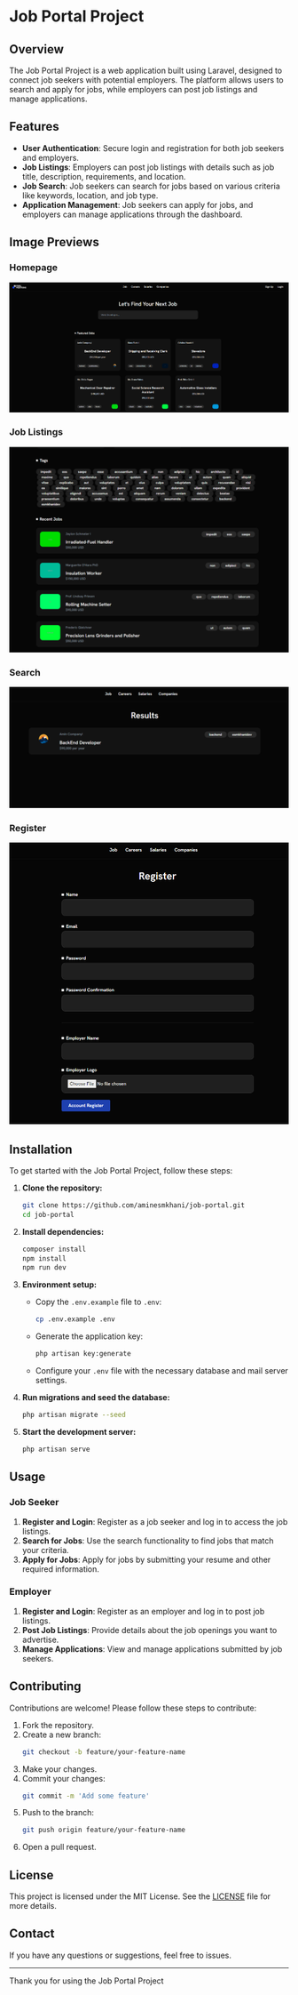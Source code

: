 # Job Portal Project

## Overview

The Job Portal Project is a web application built using Laravel, designed to connect job seekers with potential employers. The platform allows users to search and apply for jobs, while employers can post job listings and manage applications.

## Features

- **User Authentication**: Secure login and registration for both job seekers and employers.
- **Job Listings**: Employers can post job listings with details such as job title, description, requirements, and location.
- **Job Search**: Job seekers can search for jobs based on various criteria like keywords, location, and job type.
- **Application Management**: Job seekers can apply for jobs, and employers can manage applications through the dashboard.

## Image Previews

### Homepage
![Homepage](https://github.com/aminesmkhani/job-portal/blob/main/resources/images/1.png?raw=true)

### Job Listings
![Job Listings](https://github.com/aminesmkhani/job-portal/blob/main/resources/images/2.png?raw=true)

### Search
![Job Search](https://github.com/aminesmkhani/job-portal/blob/main/resources/images/search.png?raw=true)

### Register
![Register](https://github.com/aminesmkhani/job-portal/blob/main/resources/images/3.png?raw==true)

## Installation

To get started with the Job Portal Project, follow these steps:

1. **Clone the repository:**
    ```bash
    git clone https://github.com/aminesmkhani/job-portal.git
    cd job-portal
    ```

2. **Install dependencies:**
    ```bash
    composer install
    npm install
    npm run dev
    ```

3. **Environment setup:**
    - Copy the `.env.example` file to `.env`:
        ```bash
        cp .env.example .env
        ```
    - Generate the application key:
        ```bash
        php artisan key:generate
        ```
    - Configure your `.env` file with the necessary database and mail server settings.

4. **Run migrations and seed the database:**
    ```bash
    php artisan migrate --seed
    ```

5. **Start the development server:**
    ```bash
    php artisan serve
    ```

## Usage

### Job Seeker

1. **Register and Login**: Register as a job seeker and log in to access the job listings.
2. **Search for Jobs**: Use the search functionality to find jobs that match your criteria.
3. **Apply for Jobs**: Apply for jobs by submitting your resume and other required information.

### Employer

1. **Register and Login**: Register as an employer and log in to post job listings.
2. **Post Job Listings**: Provide details about the job openings you want to advertise.
3. **Manage Applications**: View and manage applications submitted by job seekers.

## Contributing

Contributions are welcome! Please follow these steps to contribute:

1. Fork the repository.
2. Create a new branch:
    ```bash
    git checkout -b feature/your-feature-name
    ```
3. Make your changes.
4. Commit your changes:
    ```bash
    git commit -m 'Add some feature'
    ```
5. Push to the branch:
    ```bash
    git push origin feature/your-feature-name
    ```
6. Open a pull request.

## License

This project is licensed under the MIT License. See the [LICENSE](https://opensource.org/licenses/MIT) file for more details.

## Contact

If you have any questions or suggestions, feel free to issues.

---

Thank you for using the Job Portal Project
